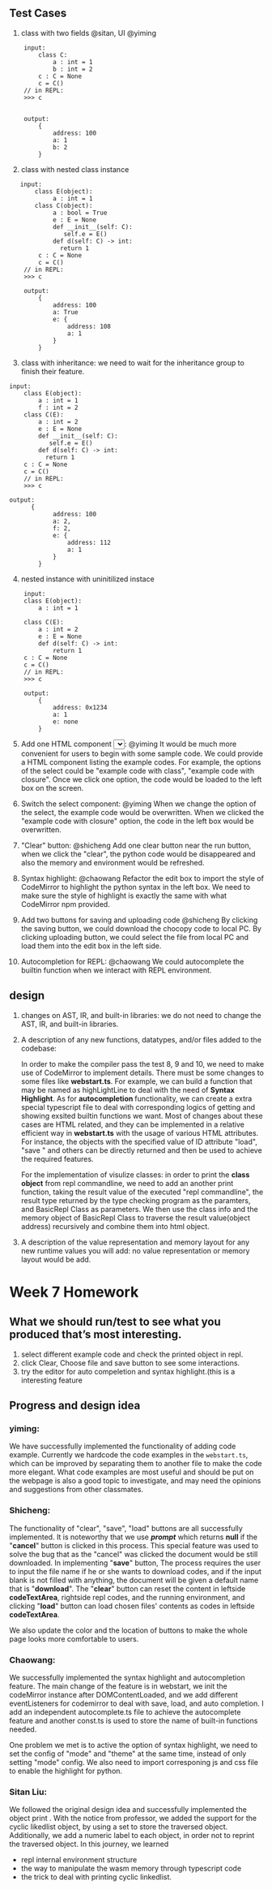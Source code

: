 ## Test Cases
1.  class with two fields @sitan, UI @yiming
```
    input:
        class C:
            a : int = 1
            b : int = 2
        c : C = None
        c = C()
    // in REPL:
    >>> c
    

    output:
        {
            address: 100
            a: 1
            b: 2
        }
```

2. class with nested class instance
```
   input:
       class E(object):
            a : int = 1
       class C(object):
            a : bool = True
            e : E = None
            def __init__(self: C):
               self.e = E()
            def d(self: C) -> int:
              return 1
        c : C = None
        c = C()
    // in REPL:
    >>> c
        
    output:
        {
            address: 100
            a: True
            e: {
                address: 108
                a: 1
            }
        }
```

3.  class with inheritance: 
 we need to wait for the inheritance group to finish their feature.
```
input: 
    class E(object):
        a : int = 1
        f : int = 2
    class C(E):
        a : int = 2
        e : E = None
        def __init__(self: C):
           self.e = E()
        def d(self: C) -> int:
          return 1
    c : C = None
    c = C()
    // in REPL:
    >>> c

output: 
      {
            address: 100
            a: 2,
            f: 2,
            e: {
                address: 112
                a: 1
            }
        }
```

4. nested instance with uninitilized instace
```
    input:
    class E(object):
        a : int = 1

    class C(E):
        a : int = 2
        e : E = None
        def d(self: C) -> int:
            return 1
    c : C = None
    c = C()
    // in REPL:
    >>> c

    output:
        {
            address: 0x1234
            a: 1
            e: none
        }
```
5.  Add one HTML component <select></select>: @yiming
It would be much more convenient for users to begin with some sample code. We could provide a HTML component listing the example codes. For example, the options of the select could be "example code with class", "example code with closure". Once we click one option, the code would be loaded to the left box on the screen.

6.  Switch the select component: @yiming
When we change the option of the select, the example code would be overwritten. When we clicked the "example code with closure" option, the code in the left box would be overwritten.

7. "Clear" button: @shicheng
Add one clear button near the run button, when we click the "clear", the python code would be disappeared and also the memory and environment would be refreshed. 


8. Syntax highlight: @chaowang
Refactor the edit box to import the style of CodeMirror to highlight the python syntax in the left box. We need to make sure the style of highlight is exactly the same with what CodeMirror npm provided.


9. Add two buttons for saving and uploading code @shicheng
By clicking the saving button, we could download the chocopy code to local PC. By clicking uploading button, we could select the file from local PC and load them into the edit box in the left side. 


10. Autocompletion for REPL: @chaowang
We could autocomplete the builtin function when we interact with REPL environment. 





## design
1. changes on AST, IR, and built-in libraries:
we do not need to change the AST, IR, and built-in libraries.


2. A description of any new functions, datatypes, and/or files added to the codebase:

 
    
    In order to make the compiler pass the test 8, 9 and 10,  we need to make use of CodeMirror to implement details. There must be some changes to some files like <b>webstart.ts</b>. For example, we can build a function that may be named as highLightLine to deal with the need of <b>Syntax Highlight</b>. As for <b>autocompletion </b> functionality, we can create a extra special typescript file to deal with corresponding logics of getting and showing exsited builtin functions we want. Most of changes about these cases are HTML related, and they can be implemented in a relative efficient way in <b>webstart.ts</b> with the usage of various HTML attributes. For instance, the objects with the specified value of ID attribute "load", "save " and others can be directly returned and then be used to achieve the required features.
    
    For the implementation of visulize classes: in order to print the <b>class object</b> from repl commandline, we need to add an another print function, taking the result value of the executed "repl commandline",  the result type returned by the type checking program as the paramters, and BasicRepl Class as parameters. We then use the class info and the memory object of BasicRepl Class to traverse the result value(object address) recursively and combine them into html object.




3. A description of the value representation and memory layout for any new runtime values you will add:
no value representation or memory layout would be add.


# Week 7 Homework


## What we should run/test to see what you produced that’s most interesting.
1. select different example code and check the printed object in repl. 
2. click Clear, Choose file and save button to see some interactions.
3. try the editor for auto compeletion and syntax highlight.(this is a interesting feature

## Progress and design idea
### yiming:
We have successfully implemented the functionality of adding code example. Currently we hardcode the code examples in the `webstart.ts`, which can be improved by separating them to another file to make the code more elegant. What code examples are most useful and should be put on the webpage is also a good topic to investigate, and may need the opinions and suggestions from other classmates.

### Shicheng:
The functionality of "clear", "save", "load" buttons are all successfully implemented. It is noteworthy that we use <b>_prompt_</b> which returns <b>null</b> if the "<b>cancel</b>" button is clicked in this process. This special feature was used to solve the bug that as the "cancel" was clicked the document would be still downloaded. In implementing "<b>save</b>" button, The process requires the user to input the file name if he or she wants to download codes, and if the input blank is not filled with anything, the document will be given a default name that is "<b>download</b>". The "<b>clear</b>" button can reset the content in leftside <b>codeTextArea</b>, rightside repl codes, and the running environment, and clicking "<b>load</b>" button can load chosen files' contents as codes in leftside <b>codeTextArea</b>. 

We also update the color and the location of buttons to make the whole page looks more comfortable to users.


### Chaowang:
We successfully implemented the syntax highlight and autocompletion feature. The main change of the feature is in webstart, we init the codeMirror instance after DOMContentLoaded, and we add different eventListeners for codemirror to deal with save, load, and auto completion. I add an independent autocomplete.ts file to achieve the autocomplete feature and another const.ts is used to store the name of built-in functions needed. 

One problem we met is to active the option of syntax highlight, we need to set the config of "mode" and "theme" at the same time, instead of only setting "mode" config. We also need to import corresponing js and css file to enable the highlight for python.

### Sitan Liu:
We followed the original design idea and successfully implemented the object print . With the notice from professor, we added the support for the cyclic likedlist object, by using a set to store the traversed object. Additionally, we add a numeric label to each object, in order not to reprint the traversed object. In this journey, we learned 
* repl internal environment structure 
* the way to manipulate the wasm memory through typescript code 
* the trick to deal with printing cyclic linkedlist. 
